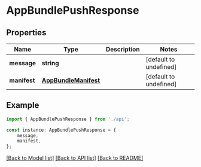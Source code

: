 # AppBundlePushResponse


## Properties

Name | Type | Description | Notes
------------ | ------------- | ------------- | -------------
**message** | **string** |  | [default to undefined]
**manifest** | [**AppBundleManifest**](AppBundleManifest.md) |  | [default to undefined]

## Example

```typescript
import { AppBundlePushResponse } from './api';

const instance: AppBundlePushResponse = {
    message,
    manifest,
};
```

[[Back to Model list]](../README.md#documentation-for-models) [[Back to API list]](../README.md#documentation-for-api-endpoints) [[Back to README]](../README.md)
